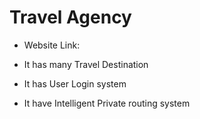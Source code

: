 # Travel Agency

* Website Link: 

* It has many Travel Destination

* It has User Login system

* It have Intelligent Private routing system



